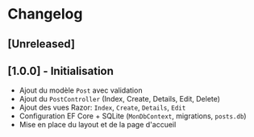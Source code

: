 # Changelog

## [Unreleased]

## [1.0.0] - Initialisation
- Ajout du modèle `Post` avec validation
- Ajout du `PostController` (Index, Create, Details, Edit, Delete)
- Ajout des vues Razor: `Index`, `Create`, `Details`, `Edit`
- Configuration EF Core + SQLite (`MonDbContext`, migrations, `posts.db`)
- Mise en place du layout et de la page d'accueil


